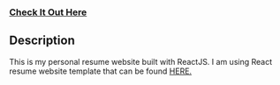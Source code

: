 ### <a href="http://burakkaraoglan.com/">Check It Out Here</a>

## Description

This is my personal resume website built with ReactJS. I am using React resume website template that can be found <a href="https://github.com/tbakerx/react-resume-template">HERE.</a>
